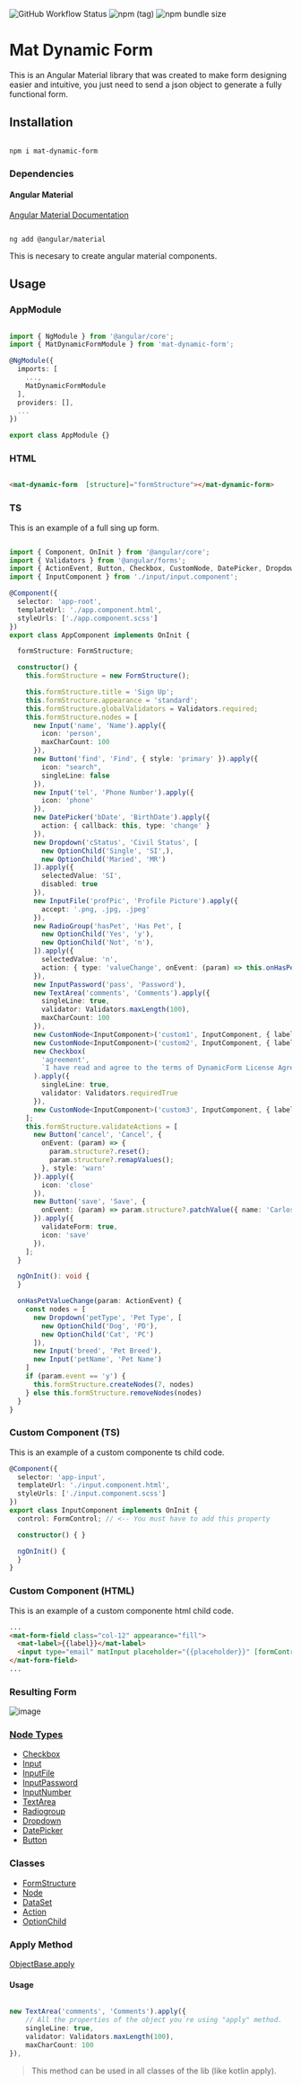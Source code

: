 ![GitHub Workflow Status](https://img.shields.io/github/workflow/status/Charlieras262/DynamicFrom/Node.js%20CI) ![npm (tag)](https://img.shields.io/npm/v/mat-dynamic-form/latest) ![npm bundle size](https://img.shields.io/bundlephobia/min/mat-dynamic-form)  
# Mat Dynamic Form

  

This is an Angular Material library that was created to make form designing easier and intuitive, you just need to send a json object to generate a fully functional form.

  

## Installation

```

npm i mat-dynamic-form

```

  

### Dependencies <a id="dependencies"></id>

  

#### Angular Material

[Angular Material Documentation](https://material.angular.io/guide/getting-started)

```

ng add @angular/material

```

This is necesary to create angular material components.


## Usage

  

### AppModule

```typescript

import { NgModule } from '@angular/core';
import { MatDynamicFormModule } from 'mat-dynamic-form';

@NgModule({
  imports: [
    ...,
    MatDynamicFormModule
  ],
  providers: [],
  ...
})

export class AppModule {}

```


### HTML

```html

<mat-dynamic-form  [structure]="formStructure"></mat-dynamic-form>

```

### TS

This is an example of a full sing up form.

```typescript

import { Component, OnInit } from '@angular/core';
import { Validators } from '@angular/forms';
import { ActionEvent, Button, Checkbox, CustomNode, DatePicker, Dropdown, FormStructure, Input, InputFile, InputPassword, OptionChild, RadioGroup, TextArea } from 'projects/mat-dynamic-form/src/public-api';
import { InputComponent } from './input/input.component';

@Component({
  selector: 'app-root',
  templateUrl: './app.component.html',
  styleUrls: ['./app.component.scss']
})
export class AppComponent implements OnInit {

  formStructure: FormStructure;

  constructor() {
    this.formStructure = new FormStructure();

    this.formStructure.title = 'Sign Up';
    this.formStructure.appearance = 'standard';
    this.formStructure.globalValidators = Validators.required;
    this.formStructure.nodes = [
      new Input('name', 'Name').apply({
        icon: 'person',
        maxCharCount: 100
      }),
      new Button('find', 'Find', { style: 'primary' }).apply({
        icon: "search",
        singleLine: false
      }),
      new Input('tel', 'Phone Number').apply({
        icon: 'phone'
      }),
      new DatePicker('bDate', 'BirthDate').apply({
        action: { callback: this, type: 'change' }
      }),
      new Dropdown('cStatus', 'Civil Status', [
        new OptionChild('Single', 'SI',),
        new OptionChild('Maried', 'MR')
      ]).apply({
        selectedValue: 'SI',
        disabled: true
      }),
      new InputFile('profPic', 'Profile Picture').apply({
        accept: '.png, .jpg, .jpeg'
      }),
      new RadioGroup('hasPet', 'Has Pet', [
        new OptionChild('Yes', 'y'),
        new OptionChild('Not', 'n'),
      ]).apply({
        selectedValue: 'n',
        action: { type: 'valueChange', onEvent: (param) => this.onHasPetValueChange(param) }
      }),
      new InputPassword('pass', 'Password'),
      new TextArea('comments', 'Comments').apply({
        singleLine: true,
        validator: Validators.maxLength(100),
        maxCharCount: 100
      }),
      new CustomNode<InputComponent>('custom1', InputComponent, { label: 'Custom 1', placeholder: 'Custom Placeholder 1' }),
      new CustomNode<InputComponent>('custom2', InputComponent, { label: 'Custom 2', placeholder: 'Custom Placeholder 2' }),
      new Checkbox(
        'agreement',
        `I have read and agree to the terms of DynamicForm License Agreement, <strong><a href='https://www.google.com'>Read the license here.<a </strong>`
      ).apply({
        singleLine: true,
        validator: Validators.requiredTrue
      }),
      new CustomNode<InputComponent>('custom3', InputComponent, { label: 'Custom 3', placeholder: 'Custom Placeholder 2' }),
    ];
    this.formStructure.validateActions = [
      new Button('cancel', 'Cancel', {
        onEvent: (param) => {
          param.structure?.reset();
          param.structure?.remapValues();
        }, style: 'warn'
      }).apply({
        icon: 'close'
      }),
      new Button('save', 'Save', {
        onEvent: (param) => param.structure?.patchValue({ name: 'Carlos', hasPet: 'y' }), style: 'primary',
      }).apply({
        validateForm: true,
        icon: 'save'
      }),
    ];
  }

  ngOnInit(): void {
  }

  onHasPetValueChange(param: ActionEvent) {
    const nodes = [
      new Dropdown('petType', 'Pet Type', [
        new OptionChild('Dog', 'PD'),
        new OptionChild('Cat', 'PC')
      ]),
      new Input('breed', 'Pet Breed'),
      new Input('petName', 'Pet Name')
    ]
    if (param.event == 'y') {
      this.formStructure.createNodes(7, nodes)
    } else this.formStructure.removeNodes(nodes)
  }
}

```

### Custom Component (TS)

This is an example of a custom componente ts child code.

```typescript
@Component({
  selector: 'app-input',
  templateUrl: './input.component.html',
  styleUrls: ['./input.component.scss']
})
export class InputComponent implements OnInit {
  control: FormControl; // <-- You must have to add this property

  constructor() { }

  ngOnInit() {
  }
}

```

### Custom Component (HTML)

This is an example of a custom componente html child code.

```html
...
<mat-form-field class="col-12" appearance="fill">
  <mat-label>{{label}}</mat-label>
  <input type="email" matInput placeholder="{{placeholder}}" [formControl]="control"> <!-- You must have to bind control property with your custom component fields -->
</mat-form-field>
...
```

### Resulting Form

![image](https://user-images.githubusercontent.com/44990120/151060579-c03a0cca-1f98-43e0-8b71-48f4c6012c1d.png)

### [Node Types](https://github.com/Charlieras262/DynamicFrom/blob/9df0525bd140aff183a0507571e1ed63088ce484/projects/mat-dynamic-form/src/lib/models/Node.ts#L10)

* [Checkbox](https://github.com/Charlieras262/DynamicFrom/blob/9df0525bd140aff183a0507571e1ed63088ce484/projects/mat-dynamic-form/src/lib/models/Node.ts#L66)
* [Input](https://github.com/Charlieras262/DynamicFrom/blob/9df0525bd140aff183a0507571e1ed63088ce484/projects/mat-dynamic-form/src/lib/models/Node.ts#L75)
* [InputFile](https://github.com/Charlieras262/DynamicFrom/blob/9df0525bd140aff183a0507571e1ed63088ce484/projects/mat-dynamic-form/src/lib/models/Node.ts#L88)
* [InputPassword](https://github.com/Charlieras262/DynamicFrom/blob/9df0525bd140aff183a0507571e1ed63088ce484/projects/mat-dynamic-form/src/lib/models/Node.ts#L99)
* [InputNumber](https://github.com/Charlieras262/DynamicFrom/blob/9df0525bd140aff183a0507571e1ed63088ce484/projects/mat-dynamic-form/src/lib/models/Node.ts#L114)
* [TextArea](https://github.com/Charlieras262/DynamicFrom/blob/9df0525bd140aff183a0507571e1ed63088ce484/projects/mat-dynamic-form/src/lib/models/Node.ts#L107)
* [Radiogroup](https://github.com/Charlieras262/DynamicFrom/blob/9df0525bd140aff183a0507571e1ed63088ce484/projects/mat-dynamic-form/src/lib/models/Node.ts#L121)
* [Dropdown](https://github.com/Charlieras262/DynamicFrom/blob/9df0525bd140aff183a0507571e1ed63088ce484/projects/mat-dynamic-form/src/lib/models/Node.ts#L129)
* [DatePicker](https://github.com/Charlieras262/DynamicFrom/blob/9df0525bd140aff183a0507571e1ed63088ce484/projects/mat-dynamic-form/src/lib/models/Node.ts#L137)
* [Button](https://github.com/Charlieras262/DynamicFrom/blob/9df0525bd140aff183a0507571e1ed63088ce484/projects/mat-dynamic-form/src/lib/models/Node.ts#L147)

### Classes

* [FormStructure](https://github.com/Charlieras262/DynamicFrom/blob/main/projects/mat-dynamic-form/src/lib/models/FormStructure.ts)
* [Node](https://github.com/Charlieras262/DynamicFrom/blob/main/projects/mat-dynamic-form/src/lib/models/Node.ts)
* [DataSet](https://github.com/Charlieras262/DynamicFrom/blob/main/projects/mat-dynamic-form/src/lib/models/DataSet.ts)
* [Action](https://github.com/Charlieras262/DynamicFrom/blob/main/projects/mat-dynamic-form/src/lib/models/Action.ts)
* [OptionChild](https://github.com/Charlieras262/DynamicFrom/blob/main/projects/mat-dynamic-form/src/lib/models/OptionChild.ts)

### Apply Method
[ObjectBase.apply](https://github.com/Charlieras262/DynamicFrom/blob/d4ef39f5a12e6670c0378cd72be3de5d7d7a8993/projects/mat-dynamic-form/src/lib/models/base/ObjectBase.ts#L2)
#### Usage

```typescript

new TextArea('comments', 'Comments').apply({
	// All the properties of the object you´re using "apply" method.
	singleLine: true, 
	validator: Validators.maxLength(100), 
	maxCharCount: 100 
}),

```
> This method can be used in all classes of the lib (like kotlin apply).